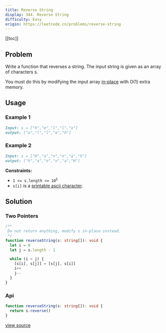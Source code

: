 ```yaml
---
title: Reverse String
display: 344. Reverse String
difficulty: Easy
origin: https://leetcode.cn/problems/reverse-string
---
```


[[toc]]

## Problem

Write a function that reverses a string. The input string is given as an array of characters s.

You must do this by modifying the input array <a href="https://en.wikipedia.org/wiki/In-place_algorithm" target="_blank">in-place</a> with O(1) extra memory.

## Usage

### Example 1

```md
Input: s = ["h","e","l","l","o"]
output: ["o","l","l","e","h"]
```

### Example 2

```md
Input: s = ["H","a","n","n","a","h"]
output: ["h","a","n","n","a","H"]
```

**Constraints:**

- <code>1 &lt;= s.length &lt;= 10<sup>5</sup></code>
- <code>s[i]</code> is a <a href="https://en.wikipedia.org/wiki/ASCII#Printable_characters" target="_blank">printable ascii character</a>.

## Solution

### Two Pointers

```ts
/**
 Do not return anything, modify s in-place instead.
 */
function reverseString(s: string[]): void {
  let i = 0
  let j = s.length - 1

  while (i < j) {
    [s[i], s[j]] = [s[j], s[i]]
    i++
    j--
  }
}
```

### Api

```ts
function reverseString(s: string[]): void {
  return s.reverse()
}
```

[view source](https://leetcode.cn/problems/reverse-string)

